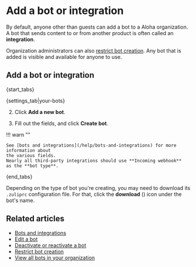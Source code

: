 # Add a bot or integration

By default, anyone other than guests can add a bot to a Aloha organization.
A bot that sends content to or from another product is often called an
**integration**.

Organization administrators can also
[restrict bot creation](/help/restrict-bot-creation). Any bot that is added
is visible and available for anyone to use.

## Add a bot or integration

{start_tabs}

{settings_tab|your-bots}

2. Click **Add a new bot**.

3. Fill out the fields, and click **Create bot**.

!!! warn ""

    See [bots and integrations](/help/bots-and-integrations) for more information about
    the various fields.
    Nearly all third-party integrations should use **Incoming webhook**
    as the **bot type**.

{end_tabs}

Depending on the type of bot you're creating, you may need to download its
`.zuliprc` configuration file. For that, click the **download**
(<i class="fa fa-download"></i>) icon under the bot's name.

## Related articles

* [Bots and integrations](/help/bots-and-integrations)
* [Edit a bot](/help/edit-a-bot)
* [Deactivate or reactivate a bot](/help/deactivate-or-reactivate-a-bot)
* [Restrict bot creation](/help/restrict-bot-creation)
* [View all bots in your organization](/help/view-all-bots-in-your-organization)
